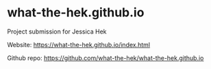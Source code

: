 # what-the-hek.github.io

Project submission for Jessica Hek

Website: https://what-the-hek.github.io/index.html

Github repo: https://github.com/what-the-hek/what-the-hek.github.io
